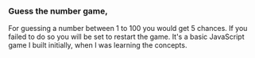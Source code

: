 ### Guess the number game, 
For guessing a number between 1 to 100 you would get 5 chances. If you failed to do so you will be set to restart the game. 
It's a basic JavaScript game I built initially, when I was learning the concepts.
